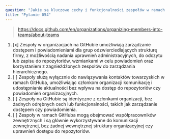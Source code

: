 ```yaml
---
question: "Jakie są kluczowe cechy i funkcjonalności zespołów w ramach organizacji na GitHubie?"
title: "Pytanie 054"
---
```


> https://docs.github.com/en/organizations/organizing-members-into-teams/about-teams
1. [x] Zespoły w organizacjach na GitHubie umożliwiają zarządzanie dostępem i powiadomieniami dla grup odzwierciedlających strukturę firmy, z możliwością nadania uprawnień administracyjnych, do odczytu lub zapisu do repozytoriów, wzmiankami w celu powiadomień oraz korzystaniem z zagnieżdżonych zespołów do zarządzania hierarchicznego.
1. [ ] Zespoły służą wyłącznie do nawiązywania kontaktów towarzyskich w ramach GitHuba, umożliwiając członkom organizacji komunikację i udostępnianie aktualności bez wpływu na dostęp do repozytoriów czy powiadomień organizacyjnych.
1. [ ] Zespoły na GitHubie są identyczne z członkami organizacji, bez żadnych odrębnych cech lub funkcjonalności, takich jak zarządzanie dostępem czy powiadomienia.
1. [ ] Zespoły w ramach GitHuba mogą obejmować współpracowników zewnętrznych i są głównie wykorzystywane do komunikacji zewnętrznej, bez żadnej wewnętrznej struktury organizacyjnej czy uprawnień dostępu do repozytoriów.
